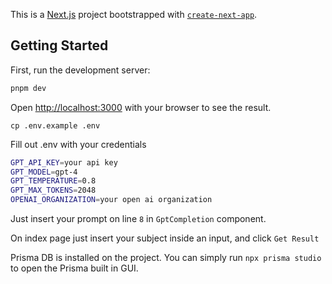 This is a [Next.js](https://nextjs.org/) project bootstrapped with [`create-next-app`](https://github.com/vercel/next.js/tree/canary/packages/create-next-app).

## Getting Started

First, run the development server:

```bash
pnpm dev
```

Open [http://localhost:3000](http://localhost:3000) with your browser to see the result.

`cp .env.example .env`

Fill out .env with your credentials

```bash
GPT_API_KEY=your api key
GPT_MODEL=gpt-4
GPT_TEMPERATURE=0.8
GPT_MAX_TOKENS=2048
OPENAI_ORGANIZATION=your open ai organization
```

Just insert your prompt on line `8` in `GptCompletion` component.

On index page just insert your subject inside an input, and click `Get Result`

Prisma DB is installed on the project. You can simply run `npx prisma studio` to open the Prisma built in GUI.
